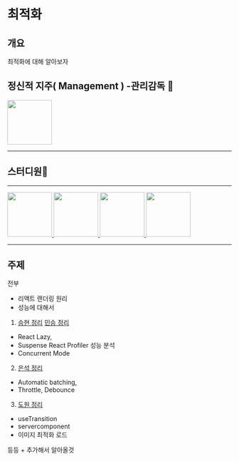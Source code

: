 # 최적화

## 개요

최적화에 대해 알아보자

## 정신적 지주( Management ) -**관리감독** 👿

  <a href="https://github.com/seryoungk">
      <img src="https://github.com/seryoungk.png" width="100" height="100"/>
  </a>

---

## 스터디원🤔

---

  <a href="https://github.com/nonjk2">
      <img src="https://github.com/nonjk2.png" width="100" height="100"/>
  </a>
  <a href="https://github.com/makepin2r">
      <img src="https://github.com/makepin2r.png" width="100" height="100"/>
  </a>
  <a href="https://github.com/helloworld442">
      <img src="https://github.com/helloworld442.png" width="100" height="100"/>
  </a>
  
  <a href="https://github.com/TheON2">
      <img src="https://github.com/TheON2.png" width="100" height="100"/>
  </a>

---

## 주제

전부

- 리액트 랜더링 원리
- 성능에 대해서

1.  [승현 정리](https://abounding-crow-bb3.notion.site/f3aaa71a2fd8498d8af57df7422354c0?pvs=4)
    [민승 정리](https://abounding-crow-bb3.notion.site/f3aaa71a2fd8498d8af57df7422354c0?pvs=4)

- React Lazy,
- Suspense React Profiler 성능 분석
- Concurrent Mode

2. [은석 정리](https://github.com/nonjk2/TIL/blob/main/React/%EC%B5%9C%EC%A0%81%ED%99%94/%EB%9E%9C%EB%8D%94%EB%A7%81/README.md)

- Automatic batching,
- Throttle, Debounce

3. [도원 정리](https://velog.io/@theon2/useTransitionhttps://velog.io/@theon2/Server-Components)

- useTransition
- servercomponent
- 이미지 최적화 로드

등등 + 추가해서 알아올것
